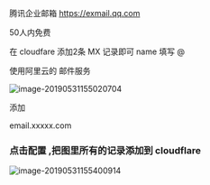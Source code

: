 腾讯企业邮箱 https://exmail.qq.com

50人内免费

在 cloudfare  添加2条 MX 记录即可   name 填写  @



使用阿里云的 邮件服务

![image-20190531155020704](http://ww1.sinaimg.cn/large/006tNc79ly1g3kjt7i6a2j32k80u0av1.jpg)





添加  

email.xxxxx.com





### 点击配置 ,把图里所有的记录添加到 cloudflare  

![image-20190531155400914](http://ww3.sinaimg.cn/large/006tNc79ly1g3kjx12uvlj31e30u0n6g.jpg)







